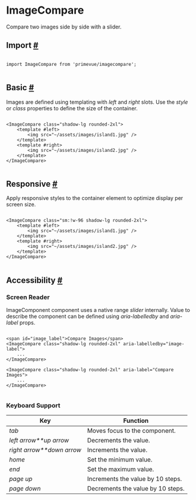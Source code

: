 # ImageCompare

Compare two images side by side with a slider.

## Import [#](https://primevue.org/imagecompare/#import)

```

import ImageCompare from 'primevue/imagecompare';


```

## Basic [#](https://primevue.org/imagecompare/#basic)

Images are defined using templating with *left* and *right* slots. Use the *style* or *class* properties to define the size of the container.

```

<ImageCompare class="shadow-lg rounded-2xl">
    <template #left>
        <img src="~/assets/images/island1.jpg" />
    </template>
    <template #right>
        <img src="~/assets/images/island2.jpg" />
    </template>
</ImageCompare>


```

## Responsive [#](https://primevue.org/imagecompare/#responsive)

Apply responsive styles to the container element to optimize display per screen size.

```

<ImageCompare class="sm:!w-96 shadow-lg rounded-2xl">
    <template #left>
        <img src="~/assets/images/island1.jpg" />
    </template>
    <template #right>
        <img src="~/assets/images/island2.jpg" />
    </template>
</ImageCompare>


```

## Accessibility [#](https://primevue.org/imagecompare/#accessibility)

### Screen Reader

ImageComponent component uses a native range *slider* internally. Value to describe the component can be defined using *aria-labelledby* and *aria-label* props.

```

<span id="image_label">Compare Images</span>
<ImageCompare class="shadow-lg rounded-2xl" aria-labelledby="image-label">
    ...
</ImageCompare>

<ImageCompare class="shadow-lg rounded-2xl" aria-label="Compare Images">
    ...
</ImageCompare>


```

### Keyboard Support

| Key | Function |
| --- | --- |
| *tab* | Moves focus to the component. |
| *left arrow**up arrow* | Decrements the value. |
| *right arrow**down arrow* | Increments the value. |
| *home* | Set the minimum value. |
| *end* | Set the maximum value. |
| *page up* | Increments the value by 10 steps. |
| *page down* | Decrements the value by 10 steps. |
